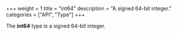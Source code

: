 +++
weight = 1
title = "int64"
description = "A signed 64-bit integer."
categories = ["API", "Type"]
+++

The **int64** type is a signed 64-bit integer.